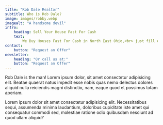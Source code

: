 ```yaml
---
title: "Rob Dale Realtor"
subtitle: Who is Rob Dale?
image: images/robby.webp
imagealt: "A handsome devil"
intro:
    heading: Sell Your House Fast For Cash
    text:
        We Buy Houses Fast For Cash in North East Ohio,<br> just fill out this form to get an offer.
contact:
    button: "Request an Offer"
newsletter:
    heading: "Or call us at:"
    button: "Request an Offer"
---
```


Rob Dale is the man! Lorem ipsum dolor, sit amet consectetur adipisicing elit. Beatae quaerat natus impedit esse nobis quas nemo delectus dolores aliquid nulla reiciendis magni distinctio, nam, eaque quod et possimus totam aperiam.

Lorem ipsum dolor sit amet consectetur adipisicing elit. Necessitatibus sequi, assumenda minima laudantium, doloribus cupiditate iste amet qui consequatur commodi sed, molestiae ratione odio quibusdam nesciunt ad quod ullam aliquid?